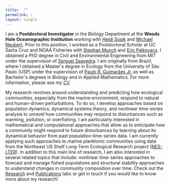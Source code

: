 ```yaml
---
title:  ""
permalink: /
layout: single
---
```


I am a **Postdoctoral Investigator** in the Biology Department at the **Woods Hole Oceanographic Institution** working with [Heidi Sosik](https://www2.whoi.edu/staff/hsosik/) and [Michael Neubert](https://www.whoi.edu/profile/mneubert/). Prior to this position, I worked as a Postdoctoral Scholar at UC Santa Cruz and NOAA Fisheries with [Stephan Munch](https://sbmunch.sites.ucsc.edu) and [Eric Palkovacs](https://palkovacs.eeb.ucsc.edu). I obtained a PhD degree in Civil and Environmental Engineering from MIT under the supervision of [Serguei Saavedra](https://sites.google.com/site/sergueisaavedra/). I am originally from Brazil, where I obtained a Master's degree in Ecology from the University of São Paulo (USP) under the supervision of [Paulo R. Guimarães Jr.](http://guimaraeslab.weebly.com/) as well as Bachelor's degrees in Biology and in Applied Mathematics. For more information, please see my [CV](https://lucaspdmedeiros.github.io/files/Medeiros_CV.pdf).

My research revolves around understanding and predicting how ecological communities, especially from the marine environment, respond to natural and human-driven perturbations. To do so, I develop approaches based on population dynamics, dynamical systems theory, and nonlinear time-series analysis to unravel how communities may respond to disturbances such as warming, pollution, or overfishing. I am particularly interested in mathematical and computational approaches that allow us to anticipate how a community might respond to future disturbances by learning about its dynamical behavior from past population time-series data. I am currently applying such approaches to marine planktonic communities using data from the Northeast US Shelf Long-Term Ecological Research project ([NES-LTER](https://nes-lter.whoi.edu)). In addition to this main line of research, I am also interested in several related topics that include: nonlinear time-series approaches to forecast and manage fished populations and structural stability approaches to understand changes in community composition over time. Check out the [Research](https://lucaspdmedeiros.github.io/_pages/Research) and [Publications](https://lucaspdmedeiros.github.io/_pages/Publications) tabs or get in touch if you would like to know more about my research!

